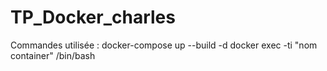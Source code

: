 # TP_Docker_charles

Commandes utilisée : 	docker-compose up --build -d
						docker exec -ti "nom container" /bin/bash 